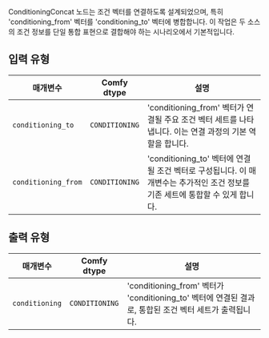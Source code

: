 ConditioningConcat 노드는 조건 벡터를 연결하도록 설계되었으며, 특히 'conditioning_from' 벡터를 'conditioning_to' 벡터에 병합합니다. 이 작업은 두 소스의 조건 정보를 단일 통합 표현으로 결합해야 하는 시나리오에서 기본적입니다.

## 입력 유형

| 매개변수             | Comfy dtype        | 설명 |
|-----------------------|--------------------|-------------|
| `conditioning_to`     | `CONDITIONING`     | 'conditioning_from' 벡터가 연결될 주요 조건 벡터 세트를 나타냅니다. 이는 연결 과정의 기본 역할을 합니다. |
| `conditioning_from`   | `CONDITIONING`     | 'conditioning_to' 벡터에 연결될 조건 벡터로 구성됩니다. 이 매개변수는 추가적인 조건 정보를 기존 세트에 통합할 수 있게 합니다. |

## 출력 유형

| 매개변수            | Comfy dtype        | 설명 |
|----------------------|--------------------|-------------|
| `conditioning`       | `CONDITIONING`     | 'conditioning_from' 벡터가 'conditioning_to' 벡터에 연결된 결과로, 통합된 조건 벡터 세트가 출력됩니다. |
